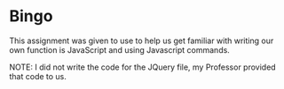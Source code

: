# Bingo
This assignment was given to use to help us get familiar with writing our own function is JavaScript and using Javascript commands.

NOTE: I did not write the code for the JQuery file, my Professor provided that code to us. 
